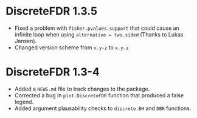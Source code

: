 # DiscreteFDR 1.3.5

* Fixed a problem with `fisher.pvalues.support` that could cause an infinite
loop when using `alternative = two.sided` (Thanks to Lukas Jansen).
* Changed version scheme from `x.y-z` to `x.y.z`


# DiscreteFDR 1.3-4

* Added a `NEWS.md` file to track changes to the package.
* Corrected a bug in `plot.DiscreteFDR` function that produced a false legend.
* Added argument plausability checks to `discrete.BH` and `DBR` functions.
